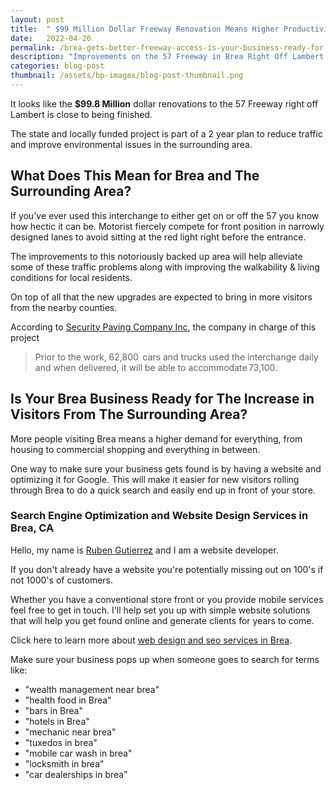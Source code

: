 ```yaml
---
layout: post
title:  " $99 Million Dollar Freeway Renovation Means Higher Productivity For Brea"
date:   2022-04-20
permalink: /brea-gets-better-freeway-access-is-your-business-ready-for-increase-in-foot-traffic
description: "Improvements on the 57 Freeway in Brea Right Off Lambert Signal A Higher Flow of Foot Traffic"
categories: blog-post 
thumbnail: /assets/bp-images/blog-post-thumbnail.png
---
```


It looks like the **$99.8 Million** dollar renovations to the 57 Freeway right off Lambert is close to being finished.
 
The state and locally funded project is part of a 2 year plan to reduce traffic and improve environmental issues in the surrounding area.
 
## What Does This Mean for Brea and The Surrounding Area?
 
If you've ever used this interchange to either get on or off the 57 you know how hectic it can be.  Motorist fiercely compete for front position in narrowly designed lanes to avoid sitting at the red light right before the entrance.  
 
The improvements to this notoriously backed up area will help alleviate some of these traffic problems along with improving the walkability & living conditions for local residents.

On top of all that the new upgrades are expected to bring in more visitors from the nearby counties.
 
According to [Security Paving Company Inc](https://anvilproject.org/guides/content/creating-links), the company in charge of this project

> Prior to the work, 62,800  cars and trucks used the interchange daily and when delivered, it will be able to accommodate 73,100.
 
## Is Your Brea Business Ready for The Increase in Visitors From The Surrounding Area?
 
More people visiting Brea means a higher demand for everything, from housing to commercial shopping and everything in between.
 
One way to make sure your business gets found is by having a website and optimizing it for Google.  This will make it easier for new visitors rolling through Brea to do a quick search and easily end up in front of your store.
 
### Search Engine Optimization and Website Design Services in Brea, CA
 
Hello, my name is [Ruben Gutierrez](https://rooben.design/about/) and I am a website developer.
 
If you don't already have a website you're potentially missing out on 100's if not 1000's of customers. 
 
Whether you have a conventional store front or you provide mobile services feel free to get in touch. I'll help set you up with simple website solutions that will help you get found online and generate clients for years to come. 

Click here to learn more about [web design and seo services in Brea](https://rooben.design/brea-website-design-services/).
 
Make sure your business pops up when someone goes to search for terms like:
 
- "wealth management near brea"
- "health food in Brea"
- "bars in Brea"
- "hotels in Brea"
- "mechanic near brea"
- "tuxedos in brea"
- "mobile car wash in brea"
- "locksmith in brea"
- "car dealerships in brea"
 
